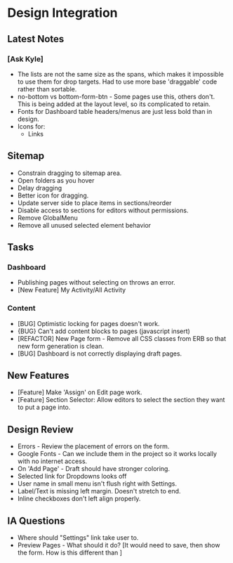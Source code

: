 # Design Integration

## Latest Notes

### [Ask Kyle]

* The lists are not the same size as the spans, which makes it impossible to use them for drop targets. Had to use more base 'draggable' code rather than sortable.
* no-bottom vs bottom-form-btn - Some pages use this, others don't. This is being added at the layout level, so its complicated to retain.
* Fonts for Dashboard table headers/menus are just less bold than in design.
* Icons for:
    - Links

## Sitemap

- Constrain dragging to sitemap area.
- Open folders as you hover
- Delay dragging
- Better icon for dragging.
- Update server side to place items in sections/reorder
- Disable access to sections for editors without permissions.
- Remove GlobalMenu
- Remove all unused selected element behavior

## Tasks

### Dashboard
* Publishing pages without selecting on throws an error.
* [New Feature] My Activity/All Activity

### Content
* [BUG] Optimistic locking for pages doesn't work.
* {BUG} Can't add content blocks to pages (javascript insert)
* [REFACTOR] New Page form - Remove all CSS classes from ERB so that new form generation is clean.
* [BUG] Dashboard is not correctly displaying draft pages.

## New Features

* [Feature] Make 'Assign' on Edit page work.
* [Feature] Section Selector: Allow editors to select the section they want to put a page into.

## Design Review

* Errors - Review the placement of errors on the form.
* Google Fonts - Can we include them in the project so it works locally with no internet access.
* On 'Add Page' - Draft should have stronger coloring.
* Selected link for Dropdowns looks off
* User name in small menu isn't flush right with Settings.
* Label/Text is missing left margin. Doesn't stretch to end.
* Inline checkboxes don't left align properly.

## IA Questions

* Where should "Settings" link take user to.
* Preview Pages - What should it do? [It would need to save, then show the form. How is this different than ]

